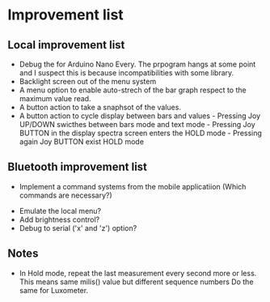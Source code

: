 # Improvement list

## Local improvement list
* Debug the for Arduino Nano Every. The prpogram hangs at some point and I suspect this is because incompatibilities with some library.
* Backlight screen out of the menu system
* A menu option to enable auto-strech of the bar graph respect to the maximum value read.
* A button action to take a snaphsot of the values.
* A button action to cycle display between bars and values
		- Pressing Joy UP/DOWN swicthes between bars mode and text mode
		- Pressing Joy BUTTON in the display spectra screen enters the HOLD mode
		- Pressing again Joy BUTTON exist HOLD mode

## Bluetooth improvement list
* Implement a command systems from the mobile applicatiion (Which commands are necessary?)
 - Emulate the local menu? 
 - Add brightness control? 
 - Debug to serial ('x' and 'z') option?

## Notes
- In Hold mode, repeat the last measurement every second more or less. This means same milis() value but different sequence numbers
  Do the same for Luxometer.


